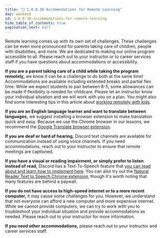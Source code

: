 ```yaml
---
title: "📓 1.0.0.30 Accommodations for Remote Learning"
day: weekend
id: 1-0-0-30-accommodations-for-remote-learning
hide_table_of_contents: true
pagination_next: null
---
```


Remote learning comes up with its own set of challenges. These challenges can be even more pronounced for parents taking care of children, people with disabilities, and more. We are dedicated to making our online program accessible to all. Please reach out to your instructor or to career services staff if you have questions about accommodations or accessibility.

**If you are a parent taking care of a child while taking the program remotely,** we know it can be a challenge to do both at the same time! Accommodations are available including extended breaks and partial flex time. While we expect students to pair between 8-5, some allowances can be made if flexibility is needed for childcare. Please let an instructor know your individual situation and we will work with you on a plan. You might also find some interesting tips in this article about [working remotely with kids](https://open.buffer.com/integrating-work-family-21-tips-working-home-kids/).

**If you are an English language learner and want to translate between languages,** we suggest installing a browser extension to make translation quick and easy. Because we use the Chrome browser in our lessons, we recommend the [Google Translate browser extension](https://chrome.google.com/webstore/detail/google-translate/aapbdbdomjkkjkaonfhkkikfgjllcleb?hl=en). 

**If you are deaf or hard of hearing,** Discord text channels are available for communication instead of using voice channels. If you need accommodations, reach out to your instructor to ensure that remote meetings are captioned. 

**If you have a visual or reading impairment, or simply prefer to listen instead of read,** Discord has a Text-To-Speech feature that [you can read about and learn how to implement here](https://support.discord.com/hc/en-us/articles/212517297-Text-to-Speech-101). You can also try out the [Natural Reader Text to Speech Chrome extension](https://chrome.google.com/webstore/detail/natural-reader-text-to-sp/kohfgcgbkjodfcfkcackpagifgbcmimk?hl=en), though it's worth noting that many features are behind a paywall.

**If you do not have access to high-speed internet or to a more recent computer,** it may cause some challenges for you. However, we understand that not everyone can afford a new computer and more expensive internet. While we cannot provide computers, we can try to work with you to troubleshoot your individual situation and provide accommodations as needed. Please reach out to your instructor for more information.

**If you need other accommodations,** please reach out to your instructor and career services staff.
